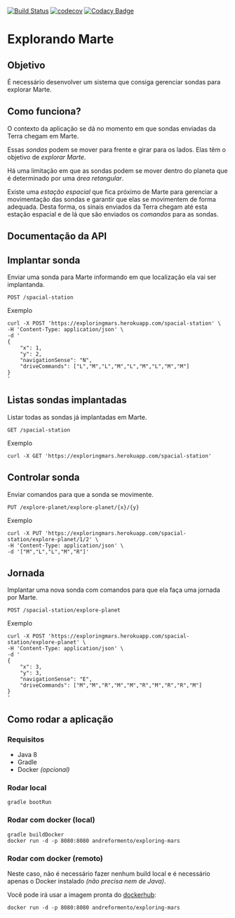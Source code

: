 [![Build Status](https://travis-ci.org/andreformento/exploring-mars.svg?branch=master)](https://travis-ci.org/andreformento/exploring-mars) [![codecov](https://codecov.io/gh/andreformento/exploring-mars/branch/master/graph/badge.svg)](https://codecov.io/gh/andreformento/exploring-mars) [![Codacy Badge](https://api.codacy.com/project/badge/Grade/b205e4b7bc0f440db0b53dbddd563dba)](https://www.codacy.com/app/andreformento/exploring-mars?utm_source=github.com&amp;utm_medium=referral&amp;utm_content=andreformento/exploring-mars&amp;utm_campaign=Badge_Grade)

# Explorando Marte

## Objetivo

É necessário desenvolver um sistema que consiga gerenciar sondas para explorar Marte.

## Como funciona?

O contexto da aplicação se dá no momento em que sondas enviadas da Terra chegam em Marte.

Essas *sondas* podem se mover para frente e girar para os lados. Elas têm o objetivo de *explorar Marte*.

Há uma limitação em que as sondas podem se mover dentro do planeta que é determinado por uma *área retangular*.

Existe uma *estação espacial* que fica próximo de Marte para gerenciar a movimentação das sondas e garantir que elas se movimentem de forma adequada. Desta forma, os sinais enviados da Terra chegam até esta estação espacial e de lá que são enviados os *comandos* para as sondas.

## Documentação da API

## Implantar sonda
Enviar uma sonda para Marte informando em que localização ela vai ser implantanda.
```
POST /spacial-station
```
Exemplo
```
curl -X POST 'https://exploringmars.herokuapp.com/spacial-station' \
-H 'Content-Type: application/json' \
-d '
{
    "x": 1,
    "y": 2,
    "navigationSense": "N",
    "driveCommands": ["L","M","L","M","L","M","L","M","M"]
}
'
```

## Listas sondas implantadas
Listar todas as sondas já implantadas em Marte.
```
GET /spacial-station
```
Exemplo
```
curl -X GET 'https://exploringmars.herokuapp.com/spacial-station'
```

## Controlar sonda
Enviar comandos para que a sonda se movimente.
```
PUT /explore-planet/explore-planet/{x}/{y}
```
Exemplo
```
curl -X PUT 'https://exploringmars.herokuapp.com/spacial-station/explore-planet/1/2' \
-H 'Content-Type: application/json' \
-d '["M","L","L","M","R"]'
```

## Jornada
Implantar uma nova sonda com comandos para que ela faça uma jornada por Marte.
```
POST /spacial-station/explore-planet
```
Exemplo
```
curl -X POST 'https://exploringmars.herokuapp.com/spacial-station/explore-planet' \
-H 'Content-Type: application/json' \
-d '
{
    "x": 3,
    "y": 3,
    "navigationSense": "E",
    "driveCommands": ["M","M","R","M","M","R","M","R","R","M"]
}
'
```

## Como rodar a aplicação

### Requisitos
- Java 8
- Gradle
- Docker *(opcional)*

### Rodar local
```
gradle bootRun
```

### Rodar com docker (local)
```
gradle buildDocker
docker run -d -p 8080:8080 andreformento/exploring-mars
```

### Rodar com docker (remoto)
Neste caso, não é necessário fazer nenhum build local e é necessário apenas o Docker instalado *(não precisa nem de Java)*.

Você pode irá usar a imagem pronta do [dockerhub](https://hub.docker.com/r/andreformento/exploring-mars):
```
docker run -d -p 8080:8080 andreformento/exploring-mars
```
